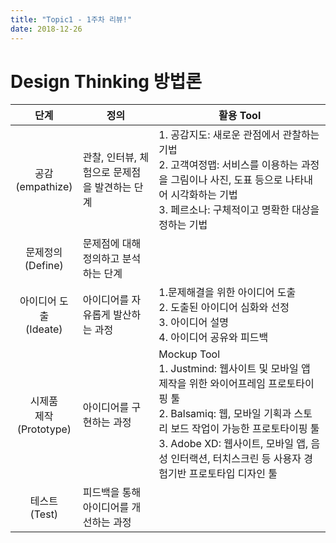 ```yaml
---
title: "Topic1 - 1주차 리뷰!"
date: 2018-12-26
---
```


# Design Thinking 방법론

|단계|정의|활용 Tool|
|:----:|----|----|
|공감<br>(empathize)|관찰, 인터뷰, 체험으로 문제점을 발견하는 단계|1. 공감지도: 새로운 관점에서 관찰하는 기법<br>2. 고객여정맵: 서비스를 이용하는 과정을 그림이나 사진, 도표 등으로 나타내어 시각화하는 기법<br>3. 페르소나: 구체적이고 명확한 대상을 정하는 기법|
|문제정의<br>(Define)|문제점에 대해 정의하고 분석하는 단계||
|아이디어 도출<br>(Ideate)|아이디어를 자유롭게 발산하는 과정|1.문제해결을 위한 아이디어 도출<br>2. 도출된 아이디어 심화와 선정<br>3. 아이디어 설명<br>4. 아이디어 공유와 피드백|
|시제품<br>제작<br>(Prototype)|아이디어를 구현하는 과정|Mockup Tool<br>1. Justmind: 웹사이트 및 모바일 앱 제작을 위한 와이어프레임 프로토타이핑 툴<br>2. Balsamiq: 웹, 모바일 기획과 스토리 보드 작업이 가능한 프로토타이핑 툴<br>3. Adobe XD: 웹사이트, 모바일 앱, 음성 인터랙션, 터치스크린 등 사용자 경험기반 프로토타입 디자인 툴|
|테스트<br>(Test)|피드백을 통해 아이디어를 개선하는 과정||
